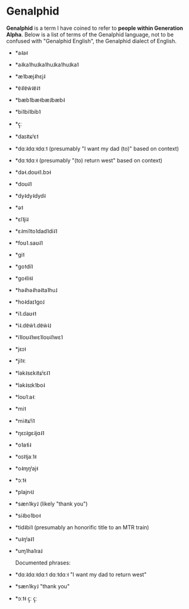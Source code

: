 
# Genalphid

<b>Genalphid</b> is a term I have coined to refer to <b>people within Generation Alpha</b>. Below is a list of terms of the Genalphid language, not to be confused with "Genalphid English", the Genalphid dialect of English.

* \*a˨a˧
* \*a˨ka˥hu˩ka˥hu˩ka˥hu˩ka˥
* \*æ˥bæj˨hɛj˨
* \*ɐ̃˨lɐ̃w̃˨ɐ̃˨˦
* \*bæb˥bæ˧bæ˩bæb˨
* \*bi˥bi˥bib˥
* \*ç̩ː
* \*daɪ˨tɕʲɛ˦
* \*dɑː˨dɑː˧dɑː˦ (presumably "I want my dad (to)" based on context)
* \*dɑː˦dɑː˧ (presumably "(to) return west" based on context)
* \*də˧.doʊ˧˥.bɔ˧
* \*doʊ˨˥
* \*dy˨dy˨dyd˨
* \*ə˦
* \*ɛl˥ji˨
* \*ɛ˨mi˥to˥dad˥di˨˥
* \*foʊ˥.saʊ˨˥
* \*gi˦
* \*go˦di˥
* \*go˧li˧˨
* \*hə˨hə˨hə˨ta˥hu˩
* \*ho˨daɪ˥ɡo˩
* \*i˥.daʊ˧˦
* \*i˨.dɐ̃w̃˥.dɐ̃w̃˨˩
* \*i˥loʊ˨˥wɛ˥loʊ˨˥wɛ˥
* \*jɛɪ˧
* \*ji˥˧ː
* \*lək˨sɛk˨tɕʲɛ˨˥
* \*lək˨sɪk˥bo˨
* \*loʊ˥ːa˧ː
* \*mi˦
* \*mi˨tɕʲi˥
* \*ŋɛɪ˨gɛ˨jɑ˨˥
* \*o˥a˦i˨
* \*oɪ˨˦jaː˥˧
* \*o˨ɱŋʲaj˧
* \*ɔː˦˧
* \*plajn˧˩
* \*sæn˥ky˩ (likely "thank you")
* \*si˨bo˥bo˧
* \*tid˨bi˥ (presumably an honorific title to an MTR train)
* \*u˨ŋʲa˨˥
* \*uɱ˥ha˥ɾa˩
  
  Documented phrases:
* \*dɑː˨dɑː˧dɑː˦ dɑː˦dɑː˧ "I want my dad to return west"
* \*sæn˥ky˩ "thank you"
* \*ɔː˦˧ ç̩ː ç̩ː

